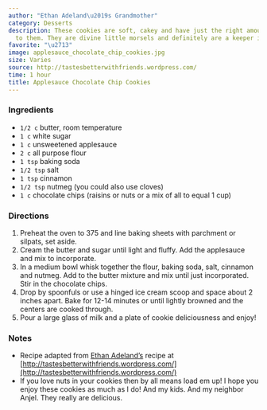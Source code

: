 ```yaml
---
author: "Ethan Adeland\u2019s Grandmother"
category: Desserts
description: These cookies are soft, cakey and have just the right amount of spice
  to them. They are divine little morsels and definitely are a keeper in my book.
favorite: "\u2713"
image: applesauce_chocolate_chip_cookies.jpg
size: Varies
source: http://tastesbetterwithfriends.wordpress.com/
time: 1 hour
title: Applesauce Chocolate Chip Cookies
---
```

### Ingredients

* `1/2 c` butter, room temperature
* `1 c` white sugar
* `1 c` unsweetened applesauce
* `2 c` all purpose flour
* `1 tsp` baking soda
* `1/2 tsp` salt
* `1 tsp` cinnamon
* `1/2 tsp` nutmeg (you could also use cloves)
* `1 c` chocolate chips (raisins or nuts or a mix of all to equal 1 cup)

### Directions

1. Preheat the oven to 375 and line baking sheets with parchment or silpats, set aside.
2. Cream the butter and sugar until light and fluffy.  Add the applesauce and mix to incorporate.
3. In a medium bowl whisk together the flour, baking soda, salt, cinnamon and nutmeg.  Add to the butter mixture and mix until just incorporated.  Stir in the chocolate chips.
4. Drop by spoonfuls or use a hinged ice cream scoop and space about 2 inches apart.  Bake for 12-14 minutes or until lightly browned and the centers are cooked through.
5. Pour a large glass of milk and a plate of cookie deliciousness and enjoy!

### Notes

* Recipe adapted from [Ethan Adeland’s](http://tastesbetterwithfriends.wordpress.com/2011/02/08/applesauce-cookies-350-word-post/) recipe at [http://tastesbetterwithfriends.wordpress.com/](http://tastesbetterwithfriends.wordpress.com/)
* If you love nuts in your cookies then by all means load em up!  I hope you enjoy these cookies as much as I do!  And my kids.  And my neighbor Anjel.  They really are delicious.